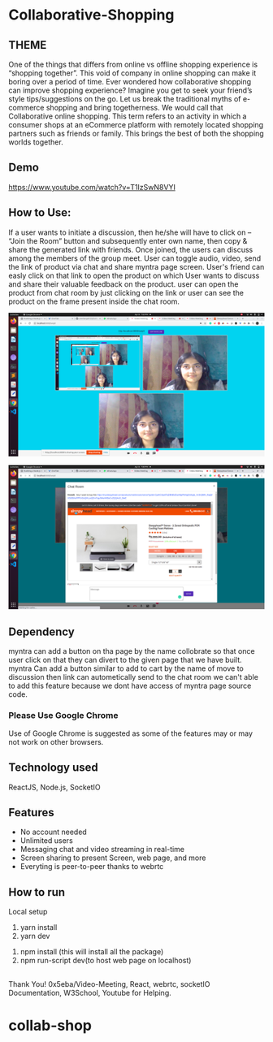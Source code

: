# Collaborative-Shopping

## THEME
One of the things that differs from online vs offline shopping experience is “shopping together”. This void of
company in online shopping can make it boring over a period of time. Ever wondered how collaborative
shopping can improve shopping experience? Imagine you get to seek your friend’s style tips/suggestions on
the go.
Let us break the traditional myths of e-commerce shopping and bring togetherness. We would call that
Collaborative online shopping. This term refers to an activity in which a consumer shops at an eCommerce
platform with remotely located shopping partners such as friends or family. This brings the best of both the
shopping worlds together.
## Demo 
https://www.youtube.com/watch?v=T1IzSwN8VYI
##

## How to Use: 
If a user wants to initiate a discussion, then he/she will have to click on – “Join the Room” button and
subsequently enter own name, then copy & share the generated link with friends. Once joined, the users
can discuss among the members of the group meet.
User can toggle audio, video, send the link of product via chat and share myntra page screen. User's friend can easly click on that link to open the product on which User wants to discuss and share their valuable feedback on the product.
user can open the product from chat room by just clicking on the link or user can see the product on the frame present inside the chat room.

![alt text](Video_call_ss.png)

![alt text](Cart_ss.png)
## Dependency 
myntra can add a button on tha page by the name collobrate so that once user click on that they can divert to the given page that we have built. 
myntra Can add a button similar to add to cart by the name of move to discussion then link can autometically send to the chat room we can't able to add this feature because we dont have access of myntra page source code. 

### Please Use Google Chrome

 Use of Google Chrome is suggested as some of the features may or may not work on other browsers.
  
## Technology used

ReactJS, Node.js, SocketIO

## Features
- No account needed
- Unlimited users
- Messaging chat and video streaming in real-time
- Screen sharing to present Screen, web page, and more
- Everyting is peer-to-peer thanks to webrtc

## How to run

Local setup
1. yarn install
2. yarn dev
1) npm install (this will install all the package)
2) npm run-script dev(to host web page on localhost)
##     
   
Thank You!  0x5eba/Video-Meeting, React, webrtc, socketIO Documentation, W3School, Youtube for Helping. 
# collab-shop
